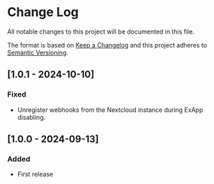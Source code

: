 # Change Log

All notable changes to this project will be documented in this file.

The format is based on [Keep a Changelog](http://keepachangelog.com/)
and this project adheres to [Semantic Versioning](http://semver.org/).

## [1.0.1 - 2024-10-10]

### Fixed

- Unregister webhooks from the Nextcloud instance during ExApp disabling.

## [1.0.0 - 2024-09-13]

### Added

- First release
